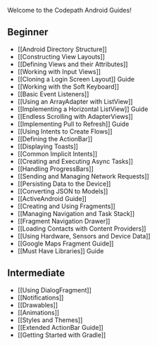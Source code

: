 Welcome to the Codepath Android Guides!

## Beginner

* [[Android Directory Structure]]
* [[Constructing View Layouts]]
* [[Defining Views and their Attributes]]
* [[Working with Input Views]]
* [[Cloning a Login Screen Layout]] Guide
* [[Working with the Soft Keyboard]]
* [[Basic Event Listeners]]
* [[Using an ArrayAdapter with ListView]]
* [[Implementing a Horizontal ListView]] Guide
* [[Endless Scrolling with AdapterViews]]
* [[Implementing Pull to Refresh]] Guide
* [[Using Intents to Create Flows]]
* [[Defining the ActionBar]]
* [[Displaying Toasts]]
* [[Common Implicit Intents]]
* [[Creating and Executing Async Tasks]]
* [[Handling ProgressBars]]
* [[Sending and Managing Network Requests]]
* [[Persisting Data to the Device]]
* [[Converting JSON to Models]]
* [[ActiveAndroid Guide]]
* [[Creating and Using Fragments]]
* [[Managing Navigation and Task Stack]]
* [[Fragment Navigation Drawer]]
* [[Loading Contacts with Content Providers]]
* [[Using Hardware, Sensors and Device Data]]
* [[Google Maps Fragment Guide]]
* [[Must Have Libraries]] Guide

## Intermediate

* [[Using DialogFragment]]
* [[Notifications]]
* [[Drawables]]
* [[Animations]]
* [[Styles and Themes]]
* [[Extended ActionBar Guide]]
* [[Getting Started with Gradle]]